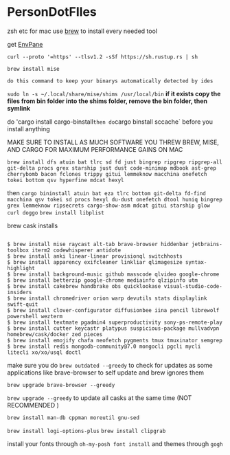# PersonDotFIles
zsh etc for mac
use [brew](https://brew.sh/) to install every needed tool 

get [EnvPane](https://github.com/hschmidt/EnvPane)

`curl --proto '=https' --tlsv1.2 -sSf https://sh.rustup.rs | sh`

`brew install mise`

`do this command to keep your binarys automatically detected by ides`

`sudo ln -s ~/.local/share/mise/shims /usr/local/bin`
**if it exists copy the files from bin folder into the shims folder, remove the bin folder, then symlink**

do 'cargo install cargo-binstall`
then do `cargo binstall sccache` before you install anything


MAKE SURE TO INSTALL AS MUCH SOFTWARE YOU THREW BREW, MISE, AND CARGO FOR MAXIMUM PERFORMANCE GAINS ON MAC

`brew install dfs atuin bat tlrc sd fd just bingrep ripgrep ripgrep-all git-delta procs grex starship just dust code-minimap mdbook ast-grep cherrybomb bacon fclones trippy gitui lemmeknow macchina onefetch tokei bottom qsv hyperfine mdcat hexyl`


then `cargo bininstall atuin bat eza tlrc bottom git-delta fd-find macchina qsv tokei sd procs hexyl du-dust onefetch dtool huniq bingrep grex lemmeknow ripsecrets cargo-show-asm mdcat gitui starship glow curl doggo`
`brew install libplist`

brew cask installs

```sh-session

$ brew install mise raycast alt-tab brave-browser hiddenbar jetbrains-toolbox iterm2 codewhisperer antidote
$ brew install anki linear-linear provisionql switchhosts
$ brew install apparency exifcleaner linkliar qlimagesize syntax-highlight
$ brew install background-music github masscode qlvideo google-chrome
$ brew install betterzip google-chrome mediainfo qlzipinfo utm
$ brew install cakebrew handbrake obs quicklookase visual-studio-code-insiders
$ brew install chromedriver orion warp devutils stats displaylink swift-quit
$ brew install clover-configurator diffusionbee iina pencil librewolf powershell wezterm
$ brew install textmate pgadmin4 superproductivity sony-ps-remote-play
$ brew install cutter keycastr platypus suspicious-package mullvadvpn homebrew/cask/docker zed pieces
$ brew install emojify chafa neofetch pygments tmux tmuxinator semgrep
$ brew install redis mongodb-community@7.0 mongocli pgcli mycli litecli xo/xo/usql doctl
```
make sure you do `brew outdated --greedy` to check for updates as some applications like brave-browser to self update and brew ignores them

`brew upgrade brave-browser --greedy`

`brew upgrade --greedy` to update all casks at the same time (NOT RECOMMENDED )

`brew install man-db cppman moreutil gnu-sed`

`brew install logi-options-plus`
`brew install clipgrab`

install your fonts through `oh-my-posh font install` and themes through `gogh`
